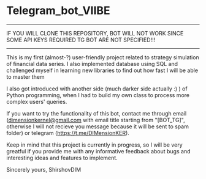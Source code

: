# Telegram_bot_VIIBE

---

IF YOU WILL CLONE THIS REPOSITORY, BOT WILL NOT WORK SINCE SOME API KEYS REQUIRED TG BOT ARE NOT SPECIFIED!!!

---

This is my first (almost-?) user-friendly project related to strategy simulation of financial data series. I also implemented database using SQL and challenged myself in learning new libraries to find out how fast I will be able to master them

I also got introduced with another side (much darker side actually :) ) of Python programming, when I had to build my own class to process more complex users' queries.

If you want to try the functionality of this bot, contact me through email (dimensionkernel@gmail.com with email title starting from "[BOT_TG]", otherwise I will not recieve you message because it will be sent to spam folder) or telegram (https://t.me/DIMensionKER).

Keep in mind that this project is currently in progress, so I will be very greatful if you provide me with any informative feedback about bugs and interesting ideas and features to implement.

Sincerely yours,
ShirshovDIM

